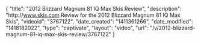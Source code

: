 {
    "title": "2012 Blizzard Magnum 81 IQ Max Skis Review",
    "description": "http:\/\/www.skis.com Review for the 2012 Blizzard Magnum 81 IQ Max Skis",
    "videoid": "3767122",
    "date_created": "1411361266",
    "date_modified": "1418182022",
    "type": "captivate",
    "layout": "video",
    "url": "\/v\/2012-blizzard-magnum-81-iq-max-skis-review\/3767122"
}